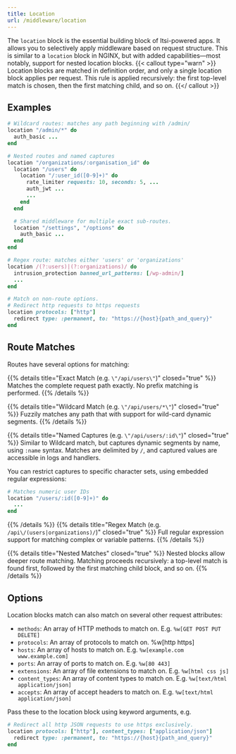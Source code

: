 ```yaml
---
title: Location
url: /middleware/location
---
```


The `location` block is the essential building block of Itsi-powered apps.
It allows you to selectively apply middleware based on request structure.
This is similar to a `location` block in NGINX, but with added capabilities—most notably, support for nested location blocks.
{{< callout type="warn" >}}
Location blocks are matched in definition order, and only a single location block applies per request.
This rule is applied recursively: the first top-level match is chosen, then the first matching child, and so on.
{{</ callout >}}

## Examples

```ruby {filename="Itsi.rb"}
# Wildcard routes: matches any path beginning with /admin/
location "/admin/*" do
  auth_basic ...
end
```

```ruby {filename="Itsi.rb"}
# Nested routes and named captures
location "/organizations/:organisation_id" do
  location "/users" do
    location "/:user_id([0-9]+)" do
      rate_limiter requests: 10, seconds: 5, ...
      auth_jwt ...
      ...
    end
  end

  # Shared middleware for multiple exact sub-routes.
  location "/settings", "/options" do
    auth_basic ...
  end
end
```

```ruby {filename="Itsi.rb"}
# Regex route: matches either 'users' or 'organizations'
location /(?:users)|(?:organizations)/ do
  intrusion_protection banned_url_patterns: [/wp-admin/]
  ...
end
```
```ruby {filename="Itsi.rb"}
# Match on non-route options.
# Redirect http requests to https requests
location protocols: ["http"]
  redirect type: :permanent, to: "https://{host}{path_and_query}"
end
```

## Route Matches
Routes have several options for matching:

{{% details title="Exact Match (e.g. `\"/api/users\"`)" closed="true" %}}
Matches the complete request path exactly. No prefix matching is performed.
{{% /details %}}


{{% details title="Wildcard Match (e.g. `\"/api/users/*\"`)" closed="true" %}}
Fuzzily matches any path that with support for wild-card dynamic segments.
{{% /details %}}

{{% details title="Named Captures (e.g. `\"/api/users/:id\"`)" closed="true" %}}
Similar to Wildcard match, but captures dynamic segments by name, using `:name` syntax. Matches are delimited by `/`, and captured values are accessible in logs and handlers.

You can restrict captures to specific character sets, using embedded regular expressions:

```ruby
# Matches numeric user IDs
location "/users/:id([0-9]+)" do
  ...
end
```
{{% /details %}}
{{% details title="Regex Match (e.g. `/api\/(users|organizations)/`)" closed="true" %}}
Full regular expression support for matching complex or variable patterns.
{{% /details %}}

{{% details title="Nested Matches" closed="true" %}}
Nested blocks allow deeper route matching. Matching proceeds recursively:
a top-level match is found first, followed by the first matching child block, and so on.
{{% /details %}}


## Options
Location blocks match can also match on several other request attributes:
* `methods`: An array of HTTP methods to match on. E.g. `%w[GET POST PUT DELETE]`
* `protocols`: An array of protocols to match on. %w[http https]
* `hosts`: An array of hosts to match on. E.g. `%w[example.com www.example.com]`
* `ports`: An array of ports to match on. E.g. `%w[80 443]`
* `extensions`: An array of file extensions to match on. E.g. `%w[html css js]`
* `content_types`: An array of content types to match on. E.g. `%w[text/html application/json]`
* `accepts`: An array of accept headers to match on. E.g. `%w[text/html application/json]`

Pass these to the location block using keyword arguments, e.g.

```ruby
# Redirect all http JSON requests to use https exclusively.
location protocols: ["http"], content_types: ["application/json"]
  redirect type: :permanent, to: "https://{host}{path_and_query}"
end
```
